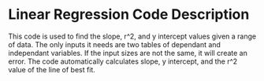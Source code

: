 # Linear Regression Code Description

This code is used to find the slope, r^2, and y intercept values given a range of data. The only inputs it needs are 
two tables of dependant and independant variables. If the input sizes are not the same, it will create an error. The 
code automatically calculates slope, y intercept, and the r^2 value of the line of best fit. 
